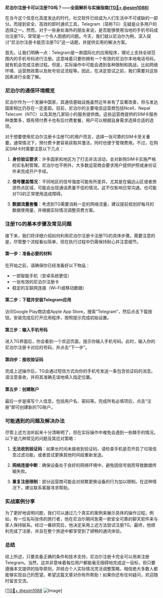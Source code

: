 **尼泊尔注册卡可以注册TG吗？——全面解析与实操指南[[TG💪+ @esim1088](https://t.me/s/esim1088)]**

在当今这个信息化高度发达的时代，社交软件已经成为人们生活中不可或缺的一部分。而提到安全、高效的即时通讯工具，Telegram（简称TG）无疑是众多用户的选择之一。然而，对于一些身处海外的朋友来说，是否能够使用当地的手机号码成功注册TG，常常是一个令人困惑的问题。今天，我们就以尼泊尔为例，深入探讨“尼泊尔注册卡能否注册TG”这一话题，并提供实用的解决方案。

首先，让我们明确一点：Telegram是一款国际化的应用程序，理论上支持全球范围内的手机号码进行注册。这意味着只要你拥有一个有效的尼泊尔本地电话号码，就有机会完成注册过程。但是，实际操作中可能会遇到各种限制和挑战，比如网络环境、运营商政策以及账号验证流程等。因此，在决定尝试之前，我们需要对这些因素进行全面了解。

### 尼泊尔的通信环境概览

尼泊尔作为一个发展中国家，其通信基础设施虽然近年来有了显著改善，但与发达国家相比仍存在一定差距。目前，尼泊尔的主要电信运营商包括Ncell、Nepal Telecom（NTC）以及其他几家较小的服务提供商。这些运营商提供的SIM卡服务种类繁多，既有预付费卡也有后付费套餐，用户可以根据自身需求选择合适的选项。

对于想要使用尼泊尔注册卡注册TG的用户而言，选择一张可靠的SIM卡至关重要。通常情况下，预付费卡更容易获取并激活，同时也便于管理费用。不过，在购买SIM卡时需要注意以下几点：

1. **身份验证要求**：许多国家和地区为了打击非法活动，会对新购SIM卡实施严格的实名制管理。尼泊尔也不例外，大多数运营商会要求用户提供护照或身份证件来完成开户手续。
   
2. **信号覆盖情况**：不同地区的信号强度可能有所差异，尤其是在偏远山区或者旅游热点区域，可能会出现通话质量不佳的情况。这不仅影响日常沟通，也可能对TG的正常使用造成障碍。

3. **数据流量套餐**：考虑到TG需要消耗一定的网络流量，建议提前规划好每月的数据使用量，并根据实际情况调整资费方案。

### 注册TG的基本步骤及常见问题

接下来，我们将详细介绍如何利用尼泊尔注册卡注册TG的具体步骤。需要注意的是，尽管整个流程看似简单，但在执行过程中仍需保持耐心并注意细节。

#### 第一步：准备必要的材料

在开始之前，请确保你已经准备好以下物品：
- 一部智能手机（安卓系统更佳）
- 一张有效的尼泊尔注册卡
- 稳定的互联网连接（Wi-Fi或移动数据）

#### 第二步：下载并安装Telegram应用

访问Google Play商店或Apple App Store，搜索“Telegram”，然后点击下载按钮。安装完成后打开应用程序，按照提示完成初始设置。

#### 第三步：输入手机号码

进入TG界面后，你会看到一个欢迎页面，提示你输入手机号码。此时，输入你的尼泊尔注册卡对应的号码，并点击“下一步”。

#### 第四步：接收验证码

完成上述操作后，TG会通过短信方式向你的手机号发送一条包含验证码的消息。请注意查收，并将其准确无误地填入指定位置。

#### 第五步：创建账户

最后一步是填写个人信息，包括用户名、密码等。完成所有必填项后，点击“注册”即可创建新的TG账户。

### 可能遇到的问题及解决办法

尽管上述方法听起来十分清晰明了，但在实际操作中难免会遇到一些棘手的情况。以下是几种常见的问题及其应对策略：

1. **无法收到验证码**：如果长时间未接收到验证码，请检查手机是否开启了垃圾信息过滤功能，或者尝试更换其他时间段重新发送。

2. **网络连接中断**：确保设备处于良好的网络环境中，避免因信号弱而导致数据传输失败。

3. **重复注册限制**：部分运营商可能会对频繁更换设备的行为加以限制。在这种情况下，建议联系客服寻求帮助。

### 实战案例分享

为了更好地说明问题，我们可以通过几个真实的案例来展示具体的操作过程。例如，有一位名叫张伟的旅行者，他在尼泊尔期间急需一款安全可靠的聊天软件来与家人保持联系。经过一番研究后，他决定采用上述方法尝试注册TG。最终，他顺利完成了注册，并且在整个旅途中都享受到了顺畅的通讯体验。

### 总结

综上所述，只要具备正确的条件和技术支持，尼泊尔注册卡完全可以用来注册Telegram。当然，这并非意味着每位用户都能毫无阻碍地完成这一目标，但只要遵循本文提供的指导原则，并结合个人实际情况灵活调整策略，相信绝大多数人都能够实现自己的愿望。希望这篇文章对你有所帮助！如果你还有任何疑问，欢迎随时留言交流。

[[TG💪+ @esim1088](https://t.me/s/esim1088) ![Image](https://i.postimg.cc/4NQfJmqS/Snipaste-2025-05-13-00-14-12.png)]